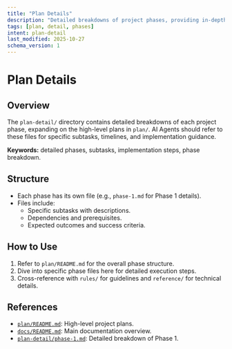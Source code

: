 ```yaml
---
title: "Plan Details"
description: "Detailed breakdowns of project phases, providing in-depth subtasks and implementation steps for AI agents."
tags: [plan, detail, phases]
intent: plan-detail
last_modified: 2025-10-27
schema_version: 1
---
```


# Plan Details

## Overview

The `plan-detail/` directory contains detailed breakdowns of each project phase, expanding on the high-level plans in `plan/`. AI Agents should refer to these files for specific subtasks, timelines, and implementation guidance.

**Keywords:** detailed phases, subtasks, implementation steps, phase breakdown.

## Structure

- Each phase has its own file (e.g., `phase-1.md` for Phase 1 details).
- Files include:
  - Specific subtasks with descriptions.
  - Dependencies and prerequisites.
  - Expected outcomes and success criteria.

## How to Use

1. Refer to `plan/README.md` for the overall phase structure.
2. Dive into specific phase files here for detailed execution steps.
3. Cross-reference with `rules/` for guidelines and `reference/` for technical details.

## References
- [`plan/README.md`](../plan/README.md): High-level project plans.
- [`docs/README.md`](../README.md): Main documentation overview.
- [`plan-detail/phase-1.md`](./phase-1.md): Detailed breakdown of Phase 1.